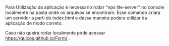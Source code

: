 Para Utilização da aplicação é necessario rodar "npx lite-server" no console localmente na pasta onde os arquivos se encontram.
Esse comando criara um servidor a parti do index.html e dessa maneira podera utilizar da aplicação de modo correto.

Caso não queira rodar localmente pode acessar https://guicos.github.io/Form/ .
